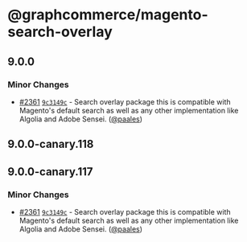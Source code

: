 # @graphcommerce/magento-search-overlay

## 9.0.0

### Minor Changes

- [#2361](https://github.com/graphcommerce-org/graphcommerce/pull/2361) [`9c3149c`](https://github.com/graphcommerce-org/graphcommerce/commit/9c3149cb7550c6bf7de4b8e3bcaabe2f6a70d5c7) - Search overlay package this is compatible with Magento's default search as well as any other implementation like Algolia and Adobe Sensei. ([@paales](https://github.com/paales))

## 9.0.0-canary.118

## 9.0.0-canary.117

### Minor Changes

- [#2361](https://github.com/graphcommerce-org/graphcommerce/pull/2361) [`9c3149c`](https://github.com/graphcommerce-org/graphcommerce/commit/9c3149cb7550c6bf7de4b8e3bcaabe2f6a70d5c7) - Search overlay package this is compatible with Magento's default search as well as any other implementation like Algolia and Adobe Sensei. ([@paales](https://github.com/paales))
